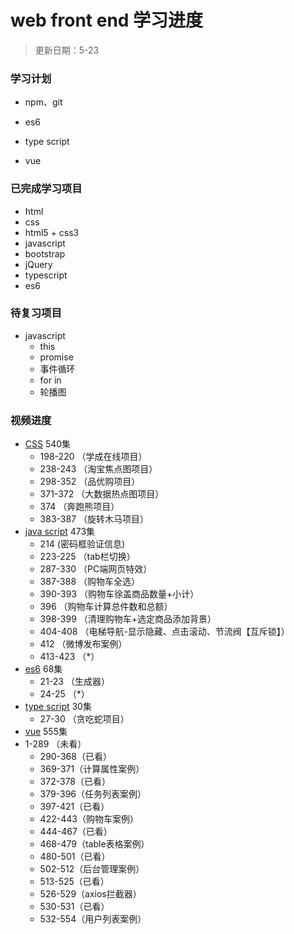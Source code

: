 # web front end 学习进度

> 更新日期：5-23

### 学习计划

- npm、git

- es6
- type script
- vue

### 已完成学习项目

- html
- css
- html5 + css3
- javascript
- bootstrap
- jQuery
- typescript
- es6

### 待复习项目

- javascript 
  - this
  - promise
  - 事件循环
  - for in
  - 轮播图

### 视频进度

- [CSS](https://www.bilibili.com/video/BV14J4114768?spm_id_from=333.337.search-card.all.click) 	540集
  - 198-220 （学成在线项目）
  - 238-243 （淘宝焦点图项目）
  - 298-352 （品优购项目）
  - 371-372 （大数据热点图项目）
  - 374         （奔跑熊项目）
  - 383-387 （旋转木马项目）
- [java script](https://www.bilibili.com/video/BV1Sy4y1C7ha)   473集
    - 214			(密码框验证信息)
    - 223-225   （tab栏切换） 
    - 287-330   （PC端网页特效）
    - 387-388   （购物车全选）
    - 390-393   （购物车徐盖商品数量+小计）
    - 396           （购物车计算总件数和总额）
    - 398-399    （清理购物车+选定商品添加背景）
    - 404-408    （电梯导航-显示隐藏、点击滚动、节流阀【互斥锁】）
    - 412            （微博发布案例）
    - 413-423     （*）
- [es6](https://www.bilibili.com/video/BV1uK411H7on?p=20&spm_id_from=333.1007.top_right_bar_window_history.content.click) 68集
    - 21-23			（生成器）
    - 24-25  （*）
- [type script](https://www.bilibili.com/video/BV1Xy4y1v7S2?spm_id_from=333.337.search-card.all.click)    30集
    - 27-30        （贪吃蛇项目）
- [vue](https://www.bilibili.com/video/BV1zq4y1p7ga?p=290)     555集
- 1-289 （未看）
    - 290-368（已看）
    - 369-371（计算属性案例）
    - 372-378（已看）
    - 379-396（任务列表案例）
    - 397-421（已看）
    - 422-443（购物车案例）
    - 444-467（已看）
    - 468-479（table表格案例）
    - 480-501（已看）
    - 502-512（后台管理案例）
    - 513-525（已看）
    - 526-529（axios拦截器）
    - 530-531（已看）
    - 532-554（用户列表案例）